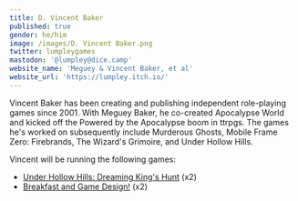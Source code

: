 ```yaml
---
title: D. Vincent Baker
published: true
gender: he/him
image: /images/D. Vincent Baker.png
twitter: lumpleygames
mastodon: '@lumpley@dice.camp'
website_name: 'Meguey & Vincent Baker, et al'
website_url: 'https://lumpley.itch.io/'
---
```


Vincent Baker has been creating and publishing independent role-playing games since 2001. With Meguey Baker, he co-created Apocalypse World and kicked off the Powered by the Apocalypse boom in ttrpgs. The games he's worked on subsequently include Murderous Ghosts, Mobile Frame Zero: Firebrands, The Wizard's Grimoire, and Under Hollow Hills.

Vincent will be running the following games:

* [Under Hollow Hills: Dreaming King's Hunt](https://www.bigbadcon.com/events/under-hollow-hills-2) (x2)
* [Breakfast and Game Design!](https://www.bigbadcon.com/events/breakfast-and-game-design-2/) (x2)
